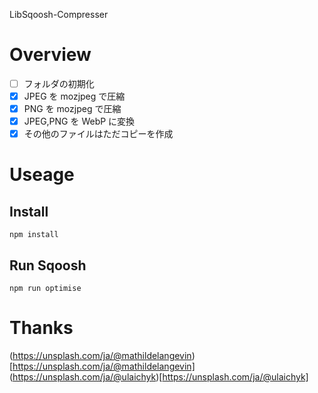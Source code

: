 LibSqoosh-Compresser

# Overview

- [ ] フォルダの初期化
- [x] JPEG を mozjpeg で圧縮
- [x] PNG を mozjpeg で圧縮
- [x] JPEG,PNG を WebP に変換
- [x] その他のファイルはただコピーを作成

# Useage

## Install

```
npm install
```

## Run Sqoosh

```
npm run optimise
```

# Thanks

(https://unsplash.com/ja/@mathildelangevin)[https://unsplash.com/ja/@mathildelangevin]
(https://unsplash.com/ja/@ulaichyk)[https://unsplash.com/ja/@ulaichyk]
